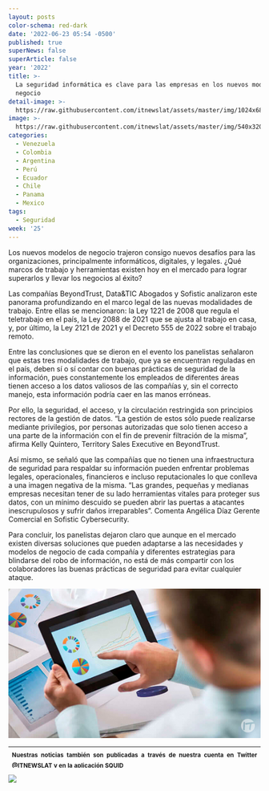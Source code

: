 ```yaml
---
layout: posts
color-schema: red-dark
date: '2022-06-23 05:54 -0500'
published: true
superNews: false
superArticle: false
year: '2022'
title: >-
  La seguridad informática es clave para las empresas en los nuevos modelos de
  negocio
detail-image: >-
  https://raw.githubusercontent.com/itnewslat/assets/master/img/1024x680/grafica-en-tablet-g.jpg
image: >-
  https://raw.githubusercontent.com/itnewslat/assets/master/img/540x320/grafica-en-tablet-p.jpg
categories:
  - Venezuela
  - Colombia
  - Argentina
  - Perú
  - Ecuador
  - Chile
  - Panama
  - Mexico
tags:
  - Seguridad
week: '25'
---
```

Los nuevos modelos de negocio trajeron consigo nuevos desafíos para las organizaciones, principalmente informáticos, digitales, y legales. ¿Qué marcos de trabajo y herramientas existen hoy en el mercado para lograr superarlos y llevar los negocios al éxito?
 
Las compañías BeyondTrust, Data&TIC Abogados y Sofistic analizaron este panorama profundizando en el marco legal de las nuevas modalidades de trabajo. Entre ellas se mencionaron: la Ley 1221 de 2008 que regula el teletrabajo en el país, la Ley 2088 de 2021 que se ajusta al trabajo en casa, y, por último, la Ley 2121 de 2021 y el Decreto 555 de 2022 sobre el trabajo remoto.
 
Entre las conclusiones que se dieron en el evento los panelistas señalaron que estas tres modalidades de trabajo, que ya se encuentran reguladas en el país, deben sí o sí contar con buenas prácticas de seguridad de la información, pues constantemente los empleados de diferentes áreas tienen acceso a los datos valiosos de las compañías y, sin el correcto manejo, esta información podría caer en las manos erróneas.
 
Por ello, la seguridad, el acceso, y la circulación restringida son principios rectores de la gestión de datos. “La gestión de estos sólo puede realizarse mediante privilegios, por personas autorizadas que solo tienen acceso a una parte de la información con el fin de prevenir filtración de la misma”, afirma Kelly Quintero, Territory Sales Executive en BeyondTrust.
 
Así mismo, se señaló que las compañías que no tienen una infraestructura de seguridad para respaldar su información pueden enfrentar problemas legales, operacionales, financieros e incluso reputacionales lo que conlleva a una imagen negativa de la misma. “Las grandes, pequeñas y medianas empresas necesitan tener de su lado herramientas vitales para proteger sus datos, con un mínimo descuido se pueden abrir las puertas a atacantes inescrupulosos y sufrir daños irreparables”. Comenta Angélica Díaz Gerente Comercial en Sofistic Cybersecurity.
 
Para concluir, los panelistas dejaron claro que aunque en el mercado existen diversas soluciones que pueden adaptarse a las necesidades y modelos de negocio de cada compañía y diferentes estrategias para blindarse del robo de información, no está de más compartir con los colaboradores las buenas prácticas de seguridad para evitar cualquier ataque.

![](https://raw.githubusercontent.com/itnewslat/assets/master/img/540x320/grafica-en-tablet-p.jpg)

<table style="height: 42px;" width="569">
<tbody>
<tr>
<td style="text-align: justify;"><sub><strong>Nuestras noticias también son publicadas a través de nuestra cuenta en Twitter <a href="https://twitter.com/itnewslat?lang=es">@ITNEWSLAT</a> y en la aplicación <a href="https://squidapp.co/en/">SQUID</a></strong></sub></td>
</tr>
</tbody>
</table>

<img src="https://tracker.metricool.com/c3po.jpg?hash=56f88a41e39ab42c063cc51676587a04"/>